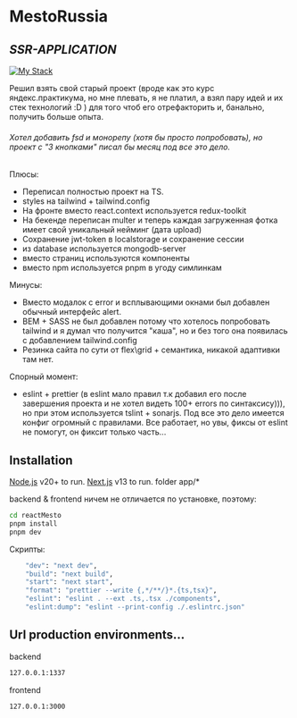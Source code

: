 # MestoRussia
## _SSR-APPLICATION_

[![My Stack](https://skillicons.dev/icons?i=ts,nextjs,redux,express,mongodb)](https://skillicons.dev)

Решил взять свой старый проект (вроде как это курс яндекс.практикума, но мне плевать, я не платил, а взял пару идей и их стек технологий :D ) для того чтоб его отрефакторить и, банально, получить больше опыта.
###### Хотел добавить fsd и монорепу (хотя бы просто попробовать), но проект с "3 кнопками" писал бы месяц под все это дело.

Плюсы:
- Переписал полностью проект на TS.
- styles на tailwind + tailwind.config
- На фронте вместо react.context используется redux-toolkit
- На бекенде переписан multer и теперь каждая загруженная фотка имеет свой уникальный нейминг (дата upload)
- Сохранение jwt-token в localstorage и сохранение сессии
- из database используется mongodb-server
- вместо страниц используются компоненты
- вместо npm используется pnpm в угоду симлинкам
  
Минусы:
- Вместо модалок с error и всплывающими окнами был добавлен обычный интерфейс alert.
- BEM + SASS не был добавлен потому что хотелось попробовать tailwind и я думал что получится "каша", но и без того она появилась с добавлением tailwind.config
- Резинка сайта по сути от flex\grid + семантика, никакой адаптивки там нет.

Спорный момент:
- eslint + prettier (в eslint мало правил т.к добавил его после завершения проекта и не хотел видеть 100+ errors по синтаксису))), но при этом используется tslint + sonarjs. Под все это дело имеется конфиг огромный с правилами. Все работает, но увы, фиксы от eslint не помогут, он фиксит только часть...

## Installation

 [Node.js](https://nodejs.org/) v20+ to run.
 [Next.js](https://nextjs.org/) v13 to run. folder app/*


backend & frontend ничем не отличается по установке, поэтому: 
```sh
cd reactMesto
pnpm install
pnpm dev
```
Скрипты: 
```sh
    "dev": "next dev",
    "build": "next build",
    "start": "next start",
    "format": "prettier --write {,*/**/}*.{ts,tsx}",
    "eslint": "eslint . --ext .ts,.tsx ./components",
    "eslint:dump": "eslint --print-config ./.eslintrc.json"
```

## Url production environments...
backend
```sh
127.0.0.1:1337
```
frontend
```sh
127.0.0.1:3000
```
